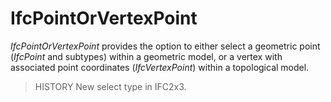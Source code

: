 # IfcPointOrVertexPoint

_IfcPointOrVertexPoint_ provides the option to either select a geometric point (_IfcPoint_ and subtypes) within a geometric model, or a vertex with associated point coordinates (_IfcVertexPoint_) within a topological model.

> HISTORY New select type in IFC2x3.
